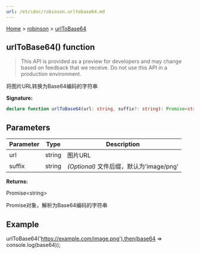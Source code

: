 ```yaml
---
url: /etc\doc/robinson.urltobase64.md
---
```

[Home](./index.md) > [robinson](./robinson.md) > [urlToBase64](./robinson.urltobase64.md)

## urlToBase64() function

> This API is provided as a preview for developers and may change based on feedback that we receive. Do not use this API in a production environment.

将图片URL转换为Base64编码的字符串

**Signature:**

```typescript
declare function urlToBase64(url: string, suffix?: string): Promise<string>;
```

## Parameters

|  Parameter | Type | Description |
|  --- | --- | --- |
|  url | string | 图片URL |
|  suffix | string | *(Optional)* 文件后缀，默认为'image/png' |

**Returns:**

Promise\<string>

Promise对象，解析为Base64编码的字符串

## Example

urlToBase64('https://example.com/image.png').then(base64 => console.log(base64));
